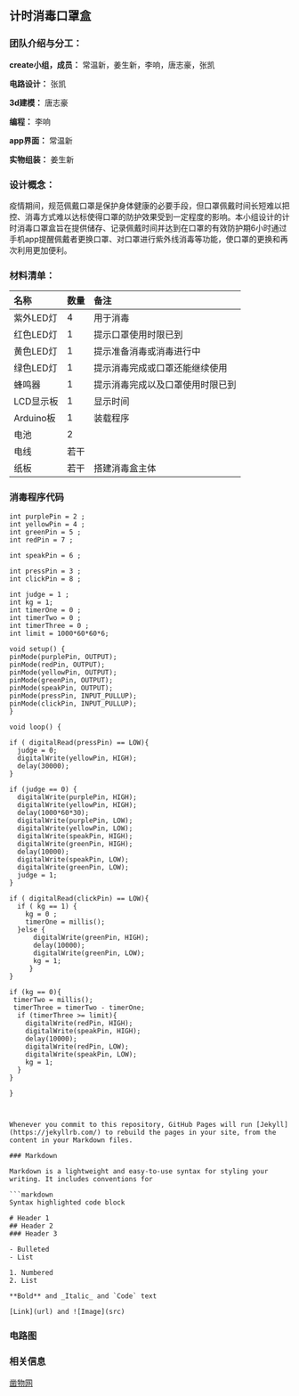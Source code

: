 ## 计时消毒口罩盒

### 团队介绍与分工：
**create小组，成员：** 常温新，姜生新，李响，唐志豪，张凯

**电路设计：** 张凯

**3d建模：** 唐志豪

**编程：** 李响

**app界面：** 常温新

**实物组装：** 姜生新

### 设计概念：
疫情期间，规范佩戴口罩是保护身体健康的必要手段，但口罩佩戴时间长短难以把控、消毒方式难以达标使得口罩的防护效果受到一定程度的影响。本小组设计的计时消毒口罩盒旨在提供储存、记录佩戴时间并达到在口罩的有效防护期6小时通过手机app提醒佩戴者更换口罩、对口罩进行紫外线消毒等功能，使口罩的更换和再次利用更加便利。
### 材料清单：
|名称|数量|备注|
|:---|:---|:---|
|紫外LED灯|4|用于消毒|
|红色LED灯|1|提示口罩使用时限已到|
|黄色LED灯|1|提示准备消毒或消毒进行中|
|绿色LED灯|1|提示消毒完成或口罩还能继续使用|
|蜂鸣器|1|提示消毒完成以及口罩使用时限已到|
|LCD显示板|1|显示时间|
|Arduino板|1|装载程序|
|电池|2|
|电线|若干|
|纸板|若干|搭建消毒盒主体|
### 消毒程序代码
```
int purplePin = 2 ;
int yellowPin = 4 ;
int greenPin = 5 ;
int redPin = 7 ;

int speakPin = 6 ;

int pressPin = 3 ;
int clickPin = 8 ;

int judge = 1 ;
int kg = 1;
int timerOne = 0 ;
int timerTwo = 0 ;
int timerThree = 0 ;
int limit = 1000*60*60*6;

void setup() {
pinMode(purplePin, OUTPUT);
pinMode(redPin, OUTPUT);
pinMode(yellowPin, OUTPUT);
pinMode(greenPin, OUTPUT);
pinMode(speakPin, OUTPUT);
pinMode(pressPin, INPUT_PULLUP);
pinMode(clickPin, INPUT_PULLUP);
}

void loop() {

if ( digitalRead(pressPin) == LOW){
  judge = 0;
  digitalWrite(yellowPin, HIGH);
  delay(30000);
}

if (judge == 0) {
  digitalWrite(purplePin, HIGH);
  digitalWrite(yellowPin, HIGH);
  delay(1000*60*30);
  digitalWrite(purplePin, LOW);
  digitalWrite(yellowPin, LOW);
  digitalWrite(speakPin, HIGH);
  digitalWrite(greenPin, HIGH);
  delay(10000);
  digitalWrite(speakPin, LOW);
  digitalWrite(greenPin, LOW);
  judge = 1;
}

if ( digitalRead(clickPin) == LOW){
  if ( kg == 1) {
    kg = 0 ;
    timerOne = millis();
  }else {
      digitalWrite(greenPin, HIGH);
      delay(10000);
      digitalWrite(greenPin, LOW);
      kg = 1;
     }  
}

if (kg == 0){
 timerTwo = millis();
 timerThree = timerTwo - timerOne;
  if (timerThree >= limit){
    digitalWrite(redPin, HIGH);
    digitalWrite(speakPin, HIGH);
    delay(10000);
    digitalWrite(redPin, LOW);
    digitalWrite(speakPin, LOW);
    kg = 1;
  }
}

}  



Whenever you commit to this repository, GitHub Pages will run [Jekyll](https://jekyllrb.com/) to rebuild the pages in your site, from the content in your Markdown files.

### Markdown

Markdown is a lightweight and easy-to-use syntax for styling your writing. It includes conventions for

```markdown
Syntax highlighted code block

# Header 1
## Header 2
### Header 3

- Bulleted
- List

1. Numbered
2. List

**Bold** and _Italic_ and `Code` text

[Link](url) and ![Image](src)
```
### 电路图





### 相关信息
[凿物网](https://zaowu.fun/p/5ee777be9c5fec674b69016f)
